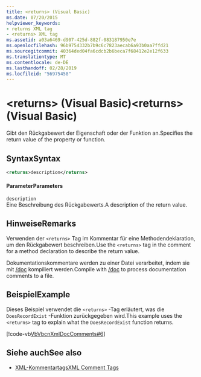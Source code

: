 ```yaml
---
title: <returns> (Visual Basic)
ms.date: 07/20/2015
helpviewer_keywords:
- returns XML tag
- <returns> XML tag
ms.assetid: a03a6469-d907-425d-882f-083187950e7e
ms.openlocfilehash: 96b9754332b7b9c6c7823aecab6a93b0aa7ffd21
ms.sourcegitcommit: 40364ded04fa6cdcb2b6beca7f68412e2e12f633
ms.translationtype: MT
ms.contentlocale: de-DE
ms.lasthandoff: 02/28/2019
ms.locfileid: "56975458"
---
```

# <a name="returns-visual-basic"></a><span data-ttu-id="1313c-102">\<returns> (Visual Basic)</span><span class="sxs-lookup"><span data-stu-id="1313c-102">\<returns> (Visual Basic)</span></span>
<span data-ttu-id="1313c-103">Gibt den Rückgabewert der Eigenschaft oder der Funktion an.</span><span class="sxs-lookup"><span data-stu-id="1313c-103">Specifies the return value of the property or function.</span></span>  
  
## <a name="syntax"></a><span data-ttu-id="1313c-104">Syntax</span><span class="sxs-lookup"><span data-stu-id="1313c-104">Syntax</span></span>  
  
```xml  
<returns>description</returns>  
```  
  
#### <a name="parameters"></a><span data-ttu-id="1313c-105">Parameter</span><span class="sxs-lookup"><span data-stu-id="1313c-105">Parameters</span></span>  
 `description`  
 <span data-ttu-id="1313c-106">Eine Beschreibung des Rückgabewerts.</span><span class="sxs-lookup"><span data-stu-id="1313c-106">A description of the return value.</span></span>  
  
## <a name="remarks"></a><span data-ttu-id="1313c-107">Hinweise</span><span class="sxs-lookup"><span data-stu-id="1313c-107">Remarks</span></span>  
 <span data-ttu-id="1313c-108">Verwenden der `<returns>` Tag im Kommentar für eine Methodendeklaration, um den Rückgabewert beschreiben.</span><span class="sxs-lookup"><span data-stu-id="1313c-108">Use the `<returns>` tag in the comment for a method declaration to describe the return value.</span></span>  
  
 <span data-ttu-id="1313c-109">Dokumentationskommentare werden zu einer Datei verarbeitet, indem sie mit [/doc](../../../visual-basic/reference/command-line-compiler/doc.md) kompiliert werden.</span><span class="sxs-lookup"><span data-stu-id="1313c-109">Compile with [/doc](../../../visual-basic/reference/command-line-compiler/doc.md) to process documentation comments to a file.</span></span>  
  
## <a name="example"></a><span data-ttu-id="1313c-110">Beispiel</span><span class="sxs-lookup"><span data-stu-id="1313c-110">Example</span></span>  
 <span data-ttu-id="1313c-111">Dieses Beispiel verwendet die `<returns>` -Tag erläutert, was die `DoesRecordExist` -Funktion zurückgegeben wird.</span><span class="sxs-lookup"><span data-stu-id="1313c-111">This example uses the `<returns>` tag to explain what the `DoesRecordExist` function returns.</span></span>  
  
 [!code-vb[VbVbcnXmlDocComments#6](~/samples/snippets/visualbasic/VS_Snippets_VBCSharp/VbVbcnXmlDocComments/VB/Class1.vb#6)]  
  
## <a name="see-also"></a><span data-ttu-id="1313c-112">Siehe auch</span><span class="sxs-lookup"><span data-stu-id="1313c-112">See also</span></span>
- [<span data-ttu-id="1313c-113">XML-Kommentartags</span><span class="sxs-lookup"><span data-stu-id="1313c-113">XML Comment Tags</span></span>](../../../visual-basic/language-reference/xmldoc/index.md)
